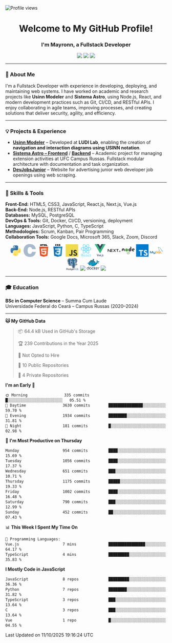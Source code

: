 <p align="left">
  <img src="https://komarev.com/ghpvc/?username=seu-usuario&label=Profile%20views&color=0e75b6&style=flat" alt="Profile views" />
</p>

<h1 align="center">Welcome to My GitHub Profile!</h1>
<h3 align="center">I'm Mayronn, a Fullstack Developer</h3>

<div align="center">
  <a href="http://linkedin.com/in/mayronn-gomes-viana-039293302" target="_blank"><img src="https://img.shields.io/badge/LinkedIn-0077B5?style=for-the-badge&logo=linkedin&logoColor=white" target="_blank"></a> 
  <a href="mailto:cttmayronn@gmail.com"><img src="https://img.shields.io/badge/-Gmail-%23333?style=for-the-badge&logo=gmail&logoColor=white" target="_blank"></a>
  <a href = "https://t.me/dev_mayronn"><img src="https://img.shields.io/badge/Telegram-2CA5E0?style=for-the-badge&logo=telegram&logoColor=white" target="_blank"></a>
</div>

---

### 👋 About Me
I'm a Fullstack Developer with experience in developing, deploying, and maintaining web systems. I have worked on academic and research projects like **Usinn Modeler** and **Sistema Astro**, using Node.js, React, and modern development practices such as Git, CI/CD, and RESTful APIs. I enjoy collaborating in agile teams, improving processes, and creating solutions that deliver security, agility, and efficiency.

---

### 💡 Projects & Experience

- [**Usinn Modeler**](https://usinnmodeler.vercel.app/) – Developed at **LUDI Lab**, enabling the creation of **navigation and interaction diagrams using USINN notation**.
- [**Sistema Astro – Frontend**](https://github.com/MayronnGomes/Astro-FrontEnd) / [**Backend**](https://github.com/MayronnGomes/Astro-BackEnd) – Academic project for managing extension activities at UFC Campus Russas. Fullstack modular architecture with documentation and task organization.  
- [**DevJobsJunior**](https://github.com/MayronnGomes/dev-jobs-junior-frontend) – Website for advertising junior web developer job openings using web scraping.

---

### 🔧 Skills & Tools

**Front-End:** HTML5, CSS3, JavaScript, React.js, Next.js, Vue.js  
**Back-End:** Node.js, RESTful APIs  
**Databases:** MySQL, PostgreSQL  
**DevOps & Tools:** Git, Docker, CI/CD, versioning, deployment  
**Languages:** JavaScript, Python, C, TypeScript  
**Methodologies:** Scrum, Kanban, Pair Programming  
**Collaboration Tools:** Google Docs, Microsoft 365, Slack, Zoom, Discord  

<div align="center">
  <a href="https://www.python.org/"><img src="https://raw.githubusercontent.com/devicons/devicon/master/icons/python/python-original.svg" width="40"/></a>
  <a href="https://www.cprogramming.com/"><img src="https://raw.githubusercontent.com/devicons/devicon/master/icons/c/c-original.svg" width="40"/></a>
  <a href="https://www.w3.org/html/"><img src="https://raw.githubusercontent.com/devicons/devicon/master/icons/html5/html5-original-wordmark.svg" width="40"/></a>
  <a href="https://www.w3schools.com/css/"><img src="https://raw.githubusercontent.com/devicons/devicon/master/icons/css3/css3-original-wordmark.svg" width="40"/></a>
  <a href="https://www.javascript.com/"><img src="https://raw.githubusercontent.com/devicons/devicon/master/icons/javascript/javascript-original.svg" width="40"/></a>
  <a href="https://reactjs.org/"><img src="https://raw.githubusercontent.com/devicons/devicon/master/icons/react/react-original-wordmark.svg" width="40"/></a>
  <a href="https://vuejs.org/"><img src="https://raw.githubusercontent.com/devicons/devicon/master/icons/vuejs/vuejs-original-wordmark.svg" width="40"/></a>
<a href="https://nextjs.org/"><img src="https://raw.githubusercontent.com/devicons/devicon/master/icons/nextjs/nextjs-original-wordmark.svg" width="40"/></a>
  <a href="https://nodejs.org/"><img src="https://raw.githubusercontent.com/devicons/devicon/master/icons/nodejs/nodejs-original-wordmark.svg" width="40"/></a>
  <a href="https://www.typescriptlang.org/"><img src="https://raw.githubusercontent.com/devicons/devicon/master/icons/typescript/typescript-original.svg" width="40"/></a>
  <a href="https://www.mysql.com/"><img src="https://raw.githubusercontent.com/devicons/devicon/master/icons/mysql/mysql-original-wordmark.svg" width="40"/></a>
  <a href="https://www.postgresql.org/"><img src="https://raw.githubusercontent.com/devicons/devicon/master/icons/postgresql/postgresql-original-wordmark.svg" width="40"/></a>
  <a href="https://git-scm.com/"><img src="https://www.vectorlogo.zone/logos/git-scm/git-scm-icon.svg" width="40"/></a>
  <a href="https://docker.com"><img src="https://raw.githubusercontent.com/devicons/devicon/master/icons/docker/docker-original-wordmark.svg" width="40"/></a>
  <a href="https://www.figma.com/"><img src="https://www.vectorlogo.zone/logos/figma/figma-icon.svg" width="40"/></a>
</div>

---

### 🎓 Education
**BSc in Computer Science** – Summa Cum Laude  
Universidade Federal do Ceará – Campus Russas (2020–2024)

---

<!--START_SECTION:waka-->
**🐱 My GitHub Data** 

> 📦 64.4 kB Used in GitHub's Storage 
 > 
> 🏆 239 Contributions in the Year 2025
 > 
> 🚫 Not Opted to Hire
 > 
> 📜 10 Public Repositories 
 > 
> 🔑 4 Private Repositories 
 > 
**I'm an Early 🐤** 

```text
🌞 Morning                335 commits         █░░░░░░░░░░░░░░░░░░░░░░░░   05.51 % 
🌆 Daytime                3630 commits        ███████████████░░░░░░░░░░   59.70 % 
🌃 Evening                1934 commits        ████████░░░░░░░░░░░░░░░░░   31.81 % 
🌙 Night                  181 commits         █░░░░░░░░░░░░░░░░░░░░░░░░   02.98 % 
```
📅 **I'm Most Productive on Thursday** 

```text
Monday                   954 commits         ████░░░░░░░░░░░░░░░░░░░░░   15.69 % 
Tuesday                  1056 commits        ████░░░░░░░░░░░░░░░░░░░░░   17.37 % 
Wednesday                651 commits         ███░░░░░░░░░░░░░░░░░░░░░░   10.71 % 
Thursday                 1175 commits        █████░░░░░░░░░░░░░░░░░░░░   19.33 % 
Friday                   1002 commits        ████░░░░░░░░░░░░░░░░░░░░░   16.48 % 
Saturday                 790 commits         ███░░░░░░░░░░░░░░░░░░░░░░   12.99 % 
Sunday                   452 commits         ██░░░░░░░░░░░░░░░░░░░░░░░   07.43 % 
```


📊 **This Week I Spent My Time On** 

```text
💬 Programming Languages: 
Vue.js                   7 mins              ████████████████░░░░░░░░░   64.17 % 
TypeScript               4 mins              █████████░░░░░░░░░░░░░░░░   35.83 % 
```

**I Mostly Code in JavaScript** 

```text
JavaScript               8 repos             █████████░░░░░░░░░░░░░░░░   36.36 % 
Python                   7 repos             ████████░░░░░░░░░░░░░░░░░   31.82 % 
TypeScript               3 repos             ███░░░░░░░░░░░░░░░░░░░░░░   13.64 % 
C                        3 repos             ███░░░░░░░░░░░░░░░░░░░░░░   13.64 % 
Vue                      1 repo              █░░░░░░░░░░░░░░░░░░░░░░░░   04.55 % 
```




 Last Updated on 11/10/2025 19:16:24 UTC
<!--END_SECTION:waka-->
